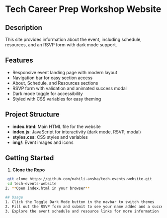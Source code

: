 # Tech Career Prep Workshop Website
## Description
This site provides information about the event, including schedule, resources, and an RSVP form with dark mode support.

## Features
- Responsive event landing page with modern layout
- Navigation bar for easy section access
- About, Schedule, and Resources sections
- RSVP form with validation and animated success modal
- Dark mode toggle for accessibility
- Styled with CSS variables for easy theming

## Project Structure
- **index.html**: Main HTML file for the website
- **index.js**: JavaScript for interactivity (dark mode, RSVP, modal)
- **styles.css**: CSS styles and variables
- **img/**: Event images and icons

 ## Getting Started
 1. **Clone the Repo**
  ```sh
   git clone https://github.com/nahili-ansha/tech-events-website.git
   cd tech-events-website
 2. **Open index.html in your browser**

## Usage
1. Click the Toggle Dark Mode button in the navbar to switch themes
2. Fill out the RSVP form and submit to see your name added and a success modal
3. Explore the event schedule and resource links for more information
  
